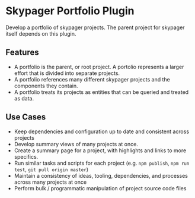 # Skypager Portfolio Plugin

Develop a portfolio of skypager projects.  The parent project for skypager itself depends on this plugin.

## Features

- A portfolio is the parent, or root project. A portolio represents a larger effort that is divided into separate projects.  
- A portfolio references many different skypager projects and the components they contain. 
- A portfolio treats its projects as entities that can be queried and treated as data. 

## Use Cases

- Keep dependencies and configuration up to date and consistent across projects
- Develop summary views of many projects at once.
- Create a summary page for a project, with highlights and links to more specifics.
- Run similar tasks and scripts for each project (e.g. `npm publish`, `npm run test`, `git pull origin master`)
- Maintain a consistency of ideas, tooling, dependencies, and processes across many projects at once
- Perform bulk / programmatic manipulation of project source code files
